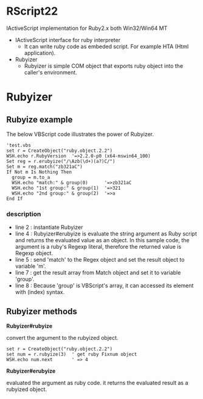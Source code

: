 RScript22
=========

IActiveScript implementation for Ruby2.x both Win32/Win64 MT

* IActiveScript interface for ruby interpreter
  * It can write ruby code as embeded script. For example HTA (Html application).
* Rubyizer
  * Rubyizer is simple COM object that exports ruby object into the caller's environment.

# Rubyizer
## Rubyize example

The below VBScript code illustrates the power of Rubyizer.

```
'test.vbs
set r = CreateObject("ruby.object.2.2")
WSH.echo r.RubyVersion  '=>2.2.0-p0 (x64-mswin64_100)
Set reg = r.erubyize("/\Azb(\d+)(a?)C/")
Set m = reg.match("zb321aC")
If Not m Is Nothing Then
  group = m.to_a
  WSH.echo "match:" & group(0)      '=>zb321aC
  WSH.echo "1st group:" & group(1)  '=>321
  WSH.echo "2nd group:" & group(2)  '=>a
End If
```

### description

* line 2 : instantiate Rubyizer
* line 4 : Rubyizer#erubyize is evaluate the string argument as Ruby script and returns the evaluated value as an object.
         In this sample code, the argument is a ruby's Regexp literal, therefore the returned value is Regexp object.
* line 5 : send 'match' to the Regex object and set the result object to variable 'm'.
* line 7 : get the result array from Match object and set it to variable 'group'.
* line 8 : Because 'group' is VBScript's array, it can accessed its element with (index) syntax.

## Rubyizer methods

**Rubyizer#rubyize**

convert the argument to the rubyized object.

```
set r = CreateObject("ruby.object.2.2")
set num = r.rubyize(3)  ' get ruby Fixnum object
WSH.echo num.next       ' => 4 
```

**Rubyizer#erubyize**

evaluated the argument as ruby code. it returns the evaluated result as a rubyized object.

